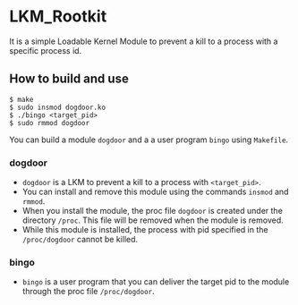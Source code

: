 # LKM_Rootkit 

It is a simple Loadable Kernel Module to prevent a kill to a process with a specific process id.

## How to build and use

```
$ make
$ sudo insmod dogdoor.ko
$ ./bingo <target_pid> 
$ sudo rmmod dogdoor
```
You can build a module `dogdoor` and a a user program `bingo` using `Makefile`. 

### dogdoor
- `dogdoor` is a LKM to prevent a kill to a process with `<target_pid>`.
- You can install and remove this module using the commands `insmod` and `rmmod`.
- When you install the module, the proc file `dogdoor` is created under the directory `/proc`. This file will be removed when the module is removed.
- While this module is installed, the process with pid specified in the `/proc/dogdoor` cannot be killed.

### bingo
- `bingo` is a user program that you can deliver the target pid to the module through the proc file `/proc/dogdoor`.
